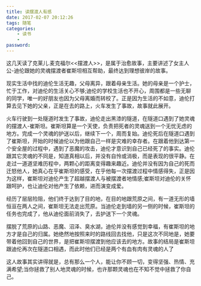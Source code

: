 ```yaml
---
title: 读摆渡人有感
date: 2017-02-07 20:12:26
tags: 随笔
categories:
    - 读书
    - 
password: 
---
```



这几天读了克莱儿.麦克福尔<<摆渡人>>，是属于治愈故事，主要讲述了女主人公-迪伦跟她的灵魂摆渡者崔斯坦相互帮助，最终达到理想彼岸的故事。

现实生活中找的迪伦生活无趣，父母离异，跟着母亲生活。她的母亲是一个护士，忙于工作，对迪伦的生活关心不够;迪伦的学校生活也不开心，周围都是一些无聊的同学，唯一的好朋友也因为父母离婚而转校了。正是因为生活的不如意，迪伦打算去见下她的父亲，正是在去的路上，火车发生了事故，故事就此展开。

火车行驶到一处隧道时发生了事故，迪伦走出黑漆的隧道，在隧道口遇到了她灵魂的摆渡人-崔斯坦。崔斯坦算是一个天使，负责把死者的灵魂送到一个无忧无虑的地方。完成一个灵魂的护送以后，继续下一个，周而复始。迪伦死后在隧道口遇到了崔斯坦，开始的时候迪伦以为他跟自己一样是灾难的幸存者。在跟着他到达第一个安全屋的过程中，遇到了恶魔的攻击，迪伦才意识到自己已经死了的事实。迪伦跟其它灵魂的不同是，知道真相以后，并没有自怜或消极，而是表现的很平静。在走过一道道坚难历程中，两颗心的距离变得趣来趣近。迪伦并没有因为自己的死而迁怒他人，她真心在乎崔斯坦的感受，在乎他每一次摆渡过程中情感得失，正是因为这样，崔斯坦对迪伦产生了超越摆渡人与被摆渡者地情感;崔斯坦对迪伦的关怀跟呵护，也让迪伦对他产生了依赖，进而演变成爱。

经历了层层险阻，他们终于达到了目的地，在目的地跟荒原之间，有一道无形的墙恒亘在两人之间，崔斯坦无法走出荒原。当迪伦走到墙的另一侧的时候，崔斯坦的任务也完成了，他从迪伦面前消失了，去护送下一个灵魂。

摆脱了荒原的山路、恶魔、沼泽、臭水湖，迪伦并没有感觉到幸福，有崔斯坦的地方才是自己的归属。她绝然地按照来时的路线回去找他，只是这次不同地是，她要带着他回到自己的世界，是把崔斯坦摆渡到他应该去的地方。故事的结局是崔斯坦跟迪伦再次在隧道口相遇，而此时他们已经是两个有血有肉有灵魂的人了

这人故事其实讲得就是，总有那么一个人，能让你不顾一切，变得坚强、热情、充满希望;当你拯救了别人地灵魂的时候，也许那颗灵魂也在不知不觉中拯救了你自己。

